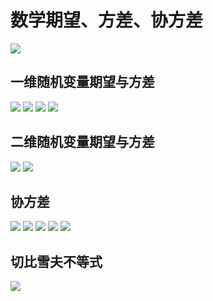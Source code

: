 # 数学期望、方差、协方差
![](https://gitee.com/guuest/images/raw/master/img/20210605233909.png)
## 一维随机变量期望与方差
![](https://gitee.com/guuest/images/raw/master/img/20210605221142.png)
  ![](https://gitee.com/guuest/images/raw/master/img/20210605221926.png)
![](https://gitee.com/guuest/images/raw/master/img/20210605222649.png)
![](https://gitee.com/guuest/images/raw/master/img/20210605222904.png)
## 二维随机变量期望与方差
![](https://gitee.com/guuest/images/raw/master/img/20210605224806.png)
![](https://gitee.com/guuest/images/raw/master/img/20210605225142.png)
## 协方差
![](https://gitee.com/guuest/images/raw/master/img/20210605232856.png)
![](https://gitee.com/guuest/images/raw/master/img/20210605233008.png)
![](https://gitee.com/guuest/images/raw/master/img/20210605233158.png)
![](https://gitee.com/guuest/images/raw/master/img/20210605233723.png)
![](https://gitee.com/guuest/images/raw/master/img/20210605233850.png)

## 切比雪夫不等式
![](https://gitee.com/guuest/images/raw/master/img/20210605233947.png)
